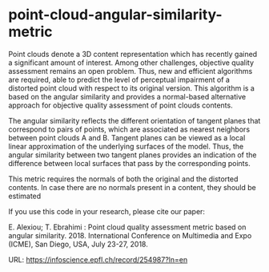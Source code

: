 # point-cloud-angular-similarity-metric

Point clouds denote a 3D content representation which has recently gained a significant amount of interest. Among other challenges, objective quality assessment remains an open problem. Thus, new and efficient algorithms are required, able to predict the level of perceptual impairment of a distorted point cloud with respect to its original version. This algorithm is a based on the angular similarity and provides a normal-based alternative approach for objective quality assessment of point clouds contents.

The angular similarity reflects the different orientation of tangent planes that correspond to pairs of points, which are associated as nearest neighbors between point clouds A and B. Tangent planes can be viewed as a local linear approximation of the underlying surfaces of the model. Thus, the angular similarity between two tangent planes provides an indication of the difference between local surfaces that pass by the corresponding points. 

This metric requires the normals of both the original and the distorted contents. In case there are no normals present in a content, they should be estimated


If you use this code in your research, please cite our paper:

E. Alexiou; T. Ebrahimi : Point cloud quality assessment metric based on angular similarity. 2018. International Conference on Multimedia and Expo (ICME), San Diego, USA, July 23-27, 2018.

URL: https://infoscience.epfl.ch/record/254987?ln=en
